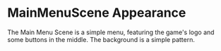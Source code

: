# MainMenuScene Appearance

The Main Menu Scene is a simple menu, featuring the game's logo and some buttons in the middle. The background is a simple pattern.